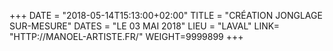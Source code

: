 +++
DATE = "2018-05-14T15:13:00+02:00"
TITLE = "CRÉATION JONGLAGE SUR-MESURE"
DATES = "LE 03 MAI 2018"
LIEU = "LAVAL"
LINK= "HTTP://MANOEL-ARTISTE.FR/"
WEIGHT=9999899
+++